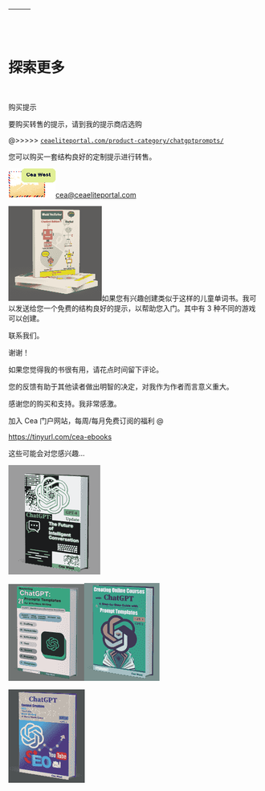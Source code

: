 | ![image](img/chapter_title_corner_decoration_left.png) |  | ![image](img/chapter_title_corner_decoration_right.png) |
| --- | --- | --- |

![image](img/chapter_title_above.png)

# 探索更多

![image](img/chapter_title_below.png)

购买提示

要购买转售的提示，请到我的提示商店选购

@>>>>> [`ceaeliteportal.com/product-category/chatgptprompts/`](https://ceaeliteportal.com/product-category/chatgptprompts/)

您可以购买一套结构良好的定制提示进行转售。

![image](img/image000.png)cea@ceaeliteportal.com

![image](img/image001.png)如果您有兴趣创建类似于这样的儿童单词书。我可以发送给您一个免费的结构良好的提示，以帮助您入门。其中有 3 种不同的游戏可以创建。

联系我们。

谢谢！

如果您觉得我的书很有用，请花点时间留下评论。

您的反馈有助于其他读者做出明智的决定，对我作为作者而言意义重大。

感谢您的购买和支持。我非常感激。

加入 Cea 门户网站，每周/每月免费订阅的福利 @

https://tinyurl.com/cea-ebooks

这些可能会对您感兴趣...

![image](img/image017.png)

![image](img/image011.png)![image](img/image027.png)

![image](img/image014.png)
